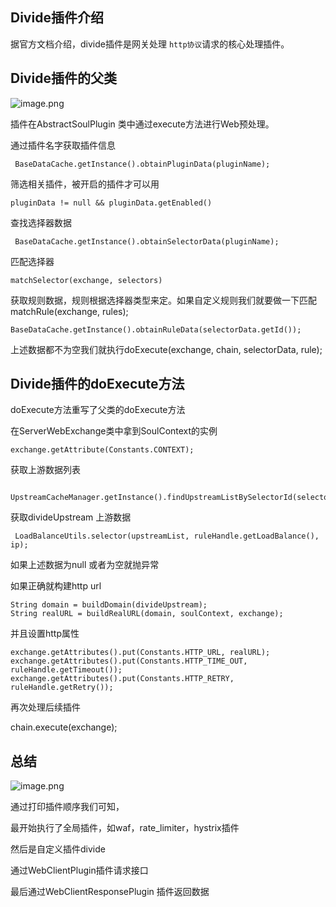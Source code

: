 ## Divide插件介绍

据官方文档介绍，divide插件是网关处理 `http协议`请求的核心处理插件。

## Divide插件的父类

![image.png](https://cdn.nlark.com/yuque/0/2021/png/2542319/1611533797510-017b8778-7c39-478a-ae35-ed5414a9465e.png)

插件在AbstractSoulPlugin 类中通过execute方法进行Web预处理。

通过插件名字获取插件信息

```
 BaseDataCache.getInstance().obtainPluginData(pluginName);
```

筛选相关插件，被开启的插件才可以用

```
pluginData != null && pluginData.getEnabled()
```

查找选择器数据

```
 BaseDataCache.getInstance().obtainSelectorData(pluginName);
```

匹配选择器

```
matchSelector(exchange, selectors)
```

获取规则数据，规则根据选择器类型来定。如果自定义规则我们就要做一下匹配matchRule(exchange, rules);

```
BaseDataCache.getInstance().obtainRuleData(selectorData.getId());
```

上述数据都不为空我们就执行doExecute(exchange, chain, selectorData, rule);

## Divide插件的doExecute方法

doExecute方法重写了父类的doExecute方法



在ServerWebExchange类中拿到SoulContext的实例

```
exchange.getAttribute(Constants.CONTEXT);
```

获取上游数据列表

```
 UpstreamCacheManager.getInstance().findUpstreamListBySelectorId(selector.getId());
```

获取divideUpstream 上游数据

```
 LoadBalanceUtils.selector(upstreamList, ruleHandle.getLoadBalance(), ip);
```

如果上述数据为null 或者为空就抛异常

如果正确就构建http url

```
String domain = buildDomain(divideUpstream);
String realURL = buildRealURL(domain, soulContext, exchange);
```

并且设置http属性

```
exchange.getAttributes().put(Constants.HTTP_URL, realURL);
exchange.getAttributes().put(Constants.HTTP_TIME_OUT, ruleHandle.getTimeout());
exchange.getAttributes().put(Constants.HTTP_RETRY, ruleHandle.getRetry());
```

再次处理后续插件

chain.execute(exchange);



## 总结

![image.png](https://cdn.nlark.com/yuque/0/2021/png/2542319/1611537603431-9c5bfae0-2f5a-466c-8059-06b6504deb17.png)

通过打印插件顺序我们可知，

最开始执行了全局插件，如waf，rate_limiter，hystrix插件

然后是自定义插件divide

通过WebClientPlugin插件请求接口

最后通过WebClientResponsePlugin 插件返回数据